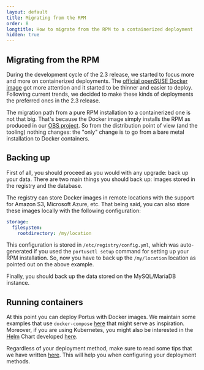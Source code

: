```yaml
---
layout: default
title: Migrating from the RPM
order: 8
longtitle: How to migrate from the RPM to a containerized deployment
hidden: true
---
```


## Migrating from the RPM

During the development cycle of the 2.3 release, we started to focus more and
more on containerized deployments. The [official openSUSE Docker
image](https://hub.docker.com/r/opensuse/portus/) got more attention and it
started to be thinner and easier to deploy. Following current trends, we decided
to make these kinds of deployments the preferred ones in the 2.3 release.

The migration path from a pure RPM installation to a containerized one is not
that big. That's because the Docker image simply installs the RPM as produced in
our [OBS
project](https://build.opensuse.org/project/show/Virtualization:containers:Portus:2.3). So
from the distribution point of view (and the tooling) nothing changes: the
"only" change is to go from a bare metal installation to Docker containers.

## Backing up

First of all, you should proceed as you would with any upgrade: back up your
data. There are two main things you should back up: images stored in the
registry and the database.

The registry can store Docker images in remote locations with the support for
Amazon S3, Microsoft Azure, etc. That being said, you can also store these
images locally with the following configuration:

```yaml
storage:
  filesystem:
    rootdirectory: /my/location
```

This configuration is stored in `/etc/registry/config.yml`, which was
auto-generated if you used the `portusctl setup` command for setting up your RPM
installation. So, now you have to back up the `/my/location` location as pointed
out on the above example.

Finally, you should back up the data stored on the MySQL/MariaDB instance.

## Running containers

At this point you can deploy Portus with Docker images. We maintain some
examples that use `docker-compose`
[here](https://github.com/SUSE/Portus/tree/master/examples/compose) that might
serve as inspiration. Moreover, if you are using Kubernetes, you might also be
interested in the [Helm](https://www.helm.sh/) Chart developed
[here](https://github.com/kubic-project/caasp-services/tree/master/contrib/helm-charts/portus).

Regardless of your deployment method, make sure to read some tips that we have
written [here](http://port.us.org/docs/deploy.html#containerized). This will
help you when configuring your deployment methods.
